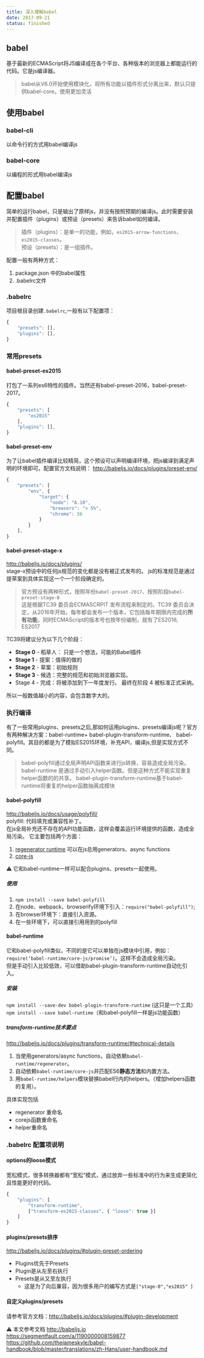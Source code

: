 ```yaml
---
title: 深入理解babel
date: 2017-09-21
status: finished
---
```

## babel 
基于最新的ECMAScript将JS编译成在各个平台、各种版本的浏览器上都能运行的代码。它是js编译器。

> babel从V6.0开始使用模块化，将所有功能以插件形式分离出来，默认只提供babel-core。使用更加灵活

## 使用babel

### babel-cli
以命令行的方式用babel编译js
### babel-core
以编程的形式用babel编译js

## 配置babel
简单的运行babel，只是输出了原样js，并没有按照预期的编译js。此时需要安装并配置插件（plugins）或预设（presets）来告诉babel如何编译。
> 插件（plugins）：是单一的功能，例如，`es2015-arrow-functions`、 `es2015-classes`。  
预设（presets）：是一组插件。

配置一般有两种方式：
1. package.json 中的babel属性
2. .babelrc文件

### .babelrc
项目根目录创建`.babelrc`,一般有以下配置项：
```javascript
{
    "presets": [],
    "plugins": [],
}
```
### 常用presets
#### babel-preset-es2015
打包了一系列es6特性的插件。当然还有babel-preset-2016，babel-preset-2017。
```javascript
{
    "presets": [
        "es2015"
    ],
    "plugins": [],
}
```
#### babel-preset-env
为了让babel插件编译比较精简，这个预设可以声明编译环境，把js编译到满足声明的环境即可。配置官方文档说明： http://babeljs.io/docs/plugins/preset-env/
```javascript
{
    "presets": [
        "env", {
            "target": {
                "node": "6.10",
                "browsers": "> 5%",
                "chrome": 56
            }
        }
    ],
}
```
#### babel-preset-stage-x
http://babeljs.io/docs/plugins/  
stage-x预设中的任何js规范的变化都是没有被正式发布的。
js的标准规范是通过提草案到具体实现这一个一个阶段确定的。

> 官方预设有两种形式，按照年份`babel-preset-2017`、按照阶段`babel-preset-stage-0`  
这是根据TC39 委员会ECMASCRPIT 发布流程来制定的。TC39 委员会决定，从2016年开始，每年都会发布一个版本，它包括每年期限内完成的**所有功能**，同时ECMAScript的版本号也按年份编制，就有了ES2016, ES2017  

TC39将建议分为以下几个阶段：
* **Stage 0** - 稻草人： 只是一个想法，可能的Babel插件
* **Stage 1** - 提案：值得的做的
* **Stage 2** - 草案：初始规则
* **Stage 3** - 候选：完整的规范和初始浏览器实现。
* Stage 4 - 完成：将被添加到下一年度发行。
最终在阶段 4 被标准正式采纳。 

所以一般数值越小的内容，会包含数字大的。


### 执行编译
有了一些常用plugins、presets之后,那如何运用plugins、presets编译js呢？官方有两种解决方案：babel-runtime+ babel-plugin-transform-runtime、 babel-polyfill。其目的都是为了模拟ES2015环境，补充API，编译js,但是实现方式不同。
> babel-polyfill通过全局声明API函数来进行js转换，容易造成全局污染。
> babel-runtime 是通过手动引入helper函数。但是这种方式不能实现重复helper函数的的共享。
> babel-plugin-transform-runtime基于babel-runtime将重复的helper函数抽离成模块

#### babel-polyfill
http://babeljs.io/docs/usage/polyfill/  
polyfill: 代码填充或兼容性补丁。  
在js全局补充还不存在的API功能函数，这样会覆盖运行环境提供的函数，造成全局污染。
它主要包括两个方面：
1. [regenerator runtime][regenerator runtime] 可以在js总用generators、async functions
2. [core-js][core-js]

⚠️ 它和babel-runtime一样可以配合plugins、presets一起使用。
##### 使用

1. `npm install --save babel-polyfill`
2. 在node、webpack、browserify环境下引入：`require("babel-polyfill")`; 
3. 在browser环境下：直接引入资源。
4. 在一些环境下，可以直接引用用到的polyfill

#### babel-runtime
它和babel-polyfill类似，不同的是它可以单独在js模块中引用，例如： ` require(‘babel-runtime/core-js/promise’) `。这样不会造成全局污染。  
但是手动引入比较低效，可以借助babel-plugin-transform-runtime自动化引入。
##### 安装
`npm install --save-dev babel-plugin-transform-runtime` (这只是一个工具)  
`npm install --save babel-runtime`（和babel-polyfill一样是js功能函数）

##### transform-runtime技术要点
http://babeljs.io/docs/plugins/transform-runtime/#technical-details
1. 当使用generators/async functions，自动依赖`babel-runtime/regenerator`。
2. 自动依赖`babel-runtime/core-js`并匹配ES6**静态方法**和内置方法。
3. 用`babel-runtime/helpers`模块替换babel行内的helpers。（增加helpers函数的复用）。

具体实现包括
* regenerator 重命名
* corejs函数重命名
* helper重命名

### .babelrc 配置项说明

#### options的loose模式
宽松模式，很多转换器都有“宽松”模式，通过放弃一些标准中的行为来生成更简化且性能更好的代码。
```javascript
{
    "plugins": [
        "transform-runtime",
        ["transform-es2015-classes", { "loose": true }]
    ]
}
```
#### plugins/presets排序
http://babeljs.io/docs/plugins/#plugin-preset-ordering
* Plugins优先于Presets
* Plugin是从左至右执行
* Presets是从又至左执行
    * 这是为了向后兼容，因为很多用户的编写方式是`["stage-0","es2015" ]`
    
#### 自定义plugins/presets
请参考官方文档：http://babeljs.io/docs/plugins/#plugin-development

⚠️ 本文参考文档
http://babeljs.io  
https://segmentfault.com/a/1190000008159877  
https://github.com/thejameskyle/babel-handbook/blob/master/translations/zh-Hans/user-handbook.md

[regenerator runtime]: "https://github.com/facebook/regenerator/blob/master/packages/regenerator-runtime/runtime.js" 
[core-js]: https://github.com/zloirock/core-js